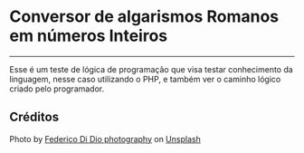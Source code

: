 # Conversor de algarismos Romanos em números Inteiros
---
Esse é um teste de lógica de programação que visa testar conhecimento da linguagem, nesse caso utilizando o PHP, e também ver o caminho lógico criado pelo programador. 


## Créditos
<span>Photo by <a href="https://unsplash.com/@didiofederico_photographer?utm_source=unsplash&amp;utm_medium=referral&amp;utm_content=creditCopyText">Federico Di Dio photography</a> on <a href="https://unsplash.com/s/photos/romans?utm_source=unsplash&amp;utm_medium=referral&amp;utm_content=creditCopyText">Unsplash</a></span>
